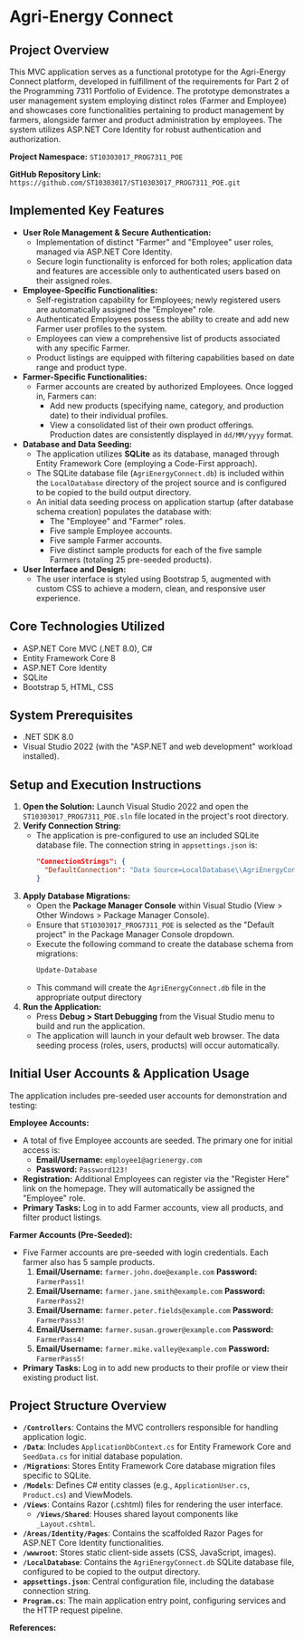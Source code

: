 # Agri-Energy Connect

## Project Overview
This MVC application serves as a functional prototype for the Agri-Energy Connect platform, developed in fulfillment of the requirements for Part 2 of the Programming 7311 Portfolio of Evidence. The prototype demonstrates a user management system employing distinct roles (Farmer and Employee) and showcases core functionalities pertaining to product management by farmers, alongside farmer and product administration by employees. The system utilizes ASP.NET Core Identity for robust authentication and authorization.

**Project Namespace:** `ST10303017_PROG7311_POE`

**GitHub Repository Link:** `https://github.com/ST10303017/ST10303017_PROG7311_POE.git`


## Implemented Key Features

*   **User Role Management & Secure Authentication:**
    *   Implementation of distinct "Farmer" and "Employee" user roles, managed via ASP.NET Core Identity.
    *   Secure login functionality is enforced for both roles; application data and features are accessible only to authenticated users based on their assigned roles.
*   **Employee-Specific Functionalities:**
    *   Self-registration capability for Employees; newly registered users are automatically assigned the "Employee" role.
    *   Authenticated Employees possess the ability to create and add new Farmer user profiles to the system.
    *   Employees can view a comprehensive list of products associated with any specific Farmer.
    *   Product listings are equipped with filtering capabilities based on date range and product type.
*   **Farmer-Specific Functionalities:**
    *   Farmer accounts are created by authorized Employees. Once logged in, Farmers can:
        *   Add new products (specifying name, category, and production date) to their individual profiles.
        *   View a consolidated list of their own product offerings. Production dates are consistently displayed in `dd/MM/yyyy` format.
*   **Database and Data Seeding:**
    *   The application utilizes **SQLite** as its database, managed through Entity Framework Core (employing a Code-First approach).
    *   The SQLite database file (`AgriEnergyConnect.db`) is included within the `LocalDatabase` directory of the project source and is configured to be copied to the build output directory.
    *   An initial data seeding process on application startup (after database schema creation) populates the database with:
        *   The "Employee" and "Farmer" roles.
        *   Five sample Employee accounts.
        *   Five sample Farmer accounts.
        *   Five distinct sample products for each of the five sample Farmers (totaling 25 pre-seeded products).
*   **User Interface and Design:**
    *   The user interface is styled using Bootstrap 5, augmented with custom CSS to achieve a modern, clean, and responsive user experience.

## Core Technologies Utilized
*   ASP.NET Core MVC (.NET 8.0), C#
*   Entity Framework Core 8
*   ASP.NET Core Identity
*   SQLite
*   Bootstrap 5, HTML, CSS

## System Prerequisites
*   .NET SDK 8.0
*   Visual Studio 2022 (with the "ASP.NET and web development" workload installed).

## Setup and Execution Instructions

1.  **Open the Solution:** Launch Visual Studio 2022 and open the `ST10303017_PROG7311_POE.sln` file located in the project's root directory.
2.  **Verify Connection String:**
    *   The application is pre-configured to use an included SQLite database file. The connection string in `appsettings.json` is:
        ```json
        "ConnectionStrings": {
          "DefaultConnection": "Data Source=LocalDatabase\\AgriEnergyConnect.db"
        }
        ```
3.  **Apply Database Migrations:**
    *   Open the **Package Manager Console** within Visual Studio (View > Other Windows > Package Manager Console).
    *   Ensure that `ST10303017_PROG7311_POE` is selected as the "Default project" in the Package Manager Console dropdown.
    *   Execute the following command to create the database schema from migrations:
        ```powershell
        Update-Database
        ```
    *   This command will create the `AgriEnergyConnect.db` file in the appropriate output directory
4.  **Run the Application:**
    *   Press **Debug > Start Debugging** from the Visual Studio menu to build and run the application.
    *   The application will launch in your default web browser. The data seeding process (roles, users, products) will occur automatically.

## Initial User Accounts & Application Usage

The application includes pre-seeded user accounts for demonstration and testing:

**Employee Accounts:**
*   A total of five Employee accounts are seeded. The primary one for initial access is:
    *   **Email/Username:** `employee1@agrienergy.com`
    *   **Password:** `Password123!`
*   **Registration:** Additional Employees can register via the "Register Here" link on the homepage. They will automatically be assigned the "Employee" role.
*   **Primary Tasks:** Log in to add Farmer accounts, view all products, and filter product listings.

**Farmer Accounts (Pre-Seeded):**
*   Five Farmer accounts are pre-seeded with login credentials. Each farmer also has 5 sample products.
    1.  **Email/Username:** `farmer.john.doe@example.com`
        **Password:** `FarmerPass1!`
    2.  **Email/Username:** `farmer.jane.smith@example.com`
        **Password:** `FarmerPass2!`
    3.  **Email/Username:** `farmer.peter.fields@example.com`
        **Password:** `FarmerPass3!`
    4.  **Email/Username:** `farmer.susan.grower@example.com`
        **Password:** `FarmerPass4!`
    5.  **Email/Username:** `farmer.mike.valley@example.com`
        **Password:** `FarmerPass5!`
*   **Primary Tasks:** Log in to add new products to their profile or view their existing product list.


## Project Structure Overview
*   **`/Controllers`**: Contains the MVC controllers responsible for handling application logic.
*   **`/Data`**: Includes `ApplicationDbContext.cs` for Entity Framework Core and `SeedData.cs` for initial database population.
*   **`/Migrations`**: Stores Entity Framework Core database migration files specific to SQLite.
*   **`/Models`**: Defines C# entity classes (e.g., `ApplicationUser.cs`, `Product.cs`) and ViewModels.
*   **`/Views`**: Contains Razor (.cshtml) files for rendering the user interface.
    *   **`/Views/Shared`**: Houses shared layout components like `_Layout.cshtml`.
*   **`/Areas/Identity/Pages`**: Contains the scaffolded Razor Pages for ASP.NET Core Identity functionalities.
*   **`/wwwroot`**: Stores static client-side assets (CSS, JavaScript, images).
*   **`/LocalDatabase`**: Contains the `AgriEnergyConnect.db` SQLite database file, configured to be copied to the output directory.
*   **`appsettings.json`**: Central configuration file, including the database connection string.
*   **`Program.cs`**: The main application entry point, configuring services and the HTTP request pipeline.

**References:**
